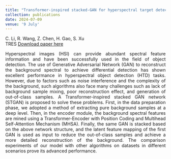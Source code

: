 ```yaml
---
title: "Transformer-inspired stacked-GAN for hyperspectral target detection"
collection: publications
date: 2024-07-09
venue: '9 July'
---
```

C. Li, R. Wang, Z. Chen, H. Gao, S. Xu</br>
TRES
[Download paper here](https://www.tandfonline.com/doi/abs/10.1080/01431161.2024.2370500)

<div style="text-align: justify;">
Hyperspectral images (HSI) can provide abundant spectral feature information and have been successfully used in the field of object detection. The use of Generative Adversarial Network (GAN) to reconstruct the background spectral to achieve differential detection has shown excellent performance in hyperspectral object detection (HTD) tasks. However, due to factors such as noise interference and the complexity of the background, such algorithms also face many challenges such as lack of background sample mixing, poor reconstruction effect, and generation of out-of-class samples. A Transformer-inspired stacked GAN network (STGAN) is proposed to solve these problems. First, in the data preparation phase, we adopted a method of extracting pure background samples at a deep level. Then, in the encoder module, the background spectral features are mined using a Transformer-Encoder with Position Coding and Multihead Self-Attention Mechanism (MHSA). Finally, the same GAN is stacked based on the above network structure, and the latent feature mapping of the first GAN is used as input to reduce the out-of-class samples and achieve a more detailed reconstruction of the background. The comparison experiments of our model with other algorithms on datasets in different scenarios prove its advanced performance.
</div>
